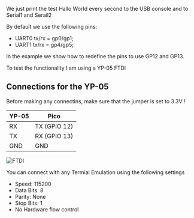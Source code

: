 
We just print the test Hallo World every second to the USB console and to Serial1 and Serail2

By default we use the following pins: 

- UART0 tx/rx = gp0/gp1; 
- UART1 tx/rx = gp4/gp5; 

In the example we show how to redefine the pins to use GP12 and GP13.

To test the functionality I am using a YP-05 FTDI 

## Connections for the YP-05

Before making any connectins, make sure that the jumper is set to 3.3V !

 YP-05   | Pico              
---------|-------------------
 RX      | TX (GPIO 12) 
 TX      | RX (GPIO 13) 
 GND     | GND               

<img src="https://www.pschatzmann.ch/wp-content/uploads/2021/03/ftdi.jpg" alt="FTDI">

You can connect with any Termial Emulation using the following settings

- Speed: 115200
- Data Bits: 8
- Parity: None
- Stop Bits: 1
- No Hardware flow control


